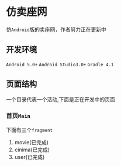 # 仿卖座网
仿`Android`版的卖座网，作者努力正在更新中

## 开发环境
`Android 5.0+`
`Android Studio3.0+`
`Gradle 4.1`
## 页面结构
一个目录代表一个活动,下面是正在开发中的页面

### 首页`Main`
下面有三个`fragment`
1. movie(已完成)
2. cinima(已完成)
3. user(已完成)


